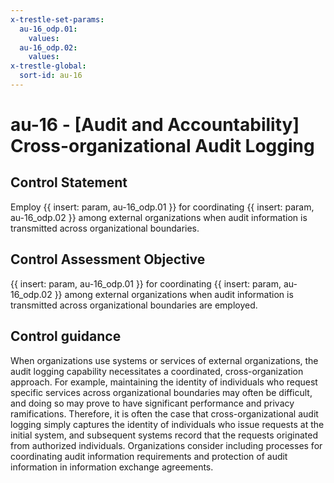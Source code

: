```yaml
---
x-trestle-set-params:
  au-16_odp.01:
    values:
  au-16_odp.02:
    values:
x-trestle-global:
  sort-id: au-16
---
```


# au-16 - \[Audit and Accountability\] Cross-organizational Audit Logging

## Control Statement

Employ {{ insert: param, au-16_odp.01 }} for coordinating {{ insert: param, au-16_odp.02 }} among external organizations when audit information is transmitted across organizational boundaries.

## Control Assessment Objective

{{ insert: param, au-16_odp.01 }} for coordinating {{ insert: param, au-16_odp.02 }} among external organizations when audit information is transmitted across organizational boundaries are employed.

## Control guidance

When organizations use systems or services of external organizations, the audit logging capability necessitates a coordinated, cross-organization approach. For example, maintaining the identity of individuals who request specific services across organizational boundaries may often be difficult, and doing so may prove to have significant performance and privacy ramifications. Therefore, it is often the case that cross-organizational audit logging simply captures the identity of individuals who issue requests at the initial system, and subsequent systems record that the requests originated from authorized individuals. Organizations consider including processes for coordinating audit information requirements and protection of audit information in information exchange agreements.
